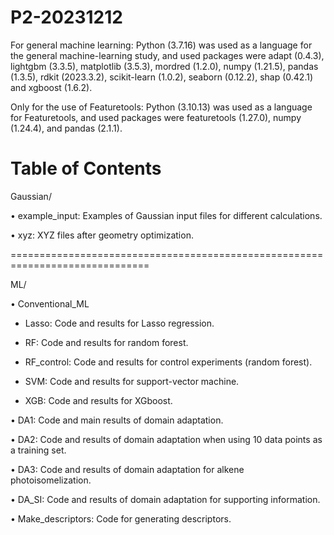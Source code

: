 # P2-20231212
For general machine learning:
Python (3.7.16) was used as a language for the general machine-learning study, and used packages were adapt (0.4.3), lightgbm (3.3.5), matplotlib (3.5.3), mordred (1.2.0), numpy (1.21.5), pandas (1.3.5), rdkit (2023.3.2), scikit-learn (1.0.2), seaborn (0.12.2), shap (0.42.1) and xgboost (1.6.2).

Only for the use of Featuretools:
Python (3.10.13) was used as a language for Featuretools, and used packages were featuretools (1.27.0), numpy (1.24.4), and pandas (2.1.1).

# Table of Contents

Gaussian/

  • example_input: Examples of Gaussian input files for different calculations.

  • xyz: XYZ files after geometry optimization.

==============================================================================
  
ML/

  • Conventional_ML

  - Lasso: Code and results for Lasso regression.
    
  - RF: Code and results for random forest.
    
  - RF_control: Code and results for control experiments (random forest).
      
  - SVM: Code and results for support-vector machine.
    
  - XGB: Code and results for XGboost.
  
  • DA1: Code and main results of domain adaptation.
  
  • DA2: Code and results of domain adaptation when using 10 data points as a training set.
  
  • DA3: Code and results of domain adaptation for alkene photoisomelization.
  
  • DA_SI: Code and results of domain adaptation for supporting information.
  
  • Make_descriptors: Code for generating descriptors.
